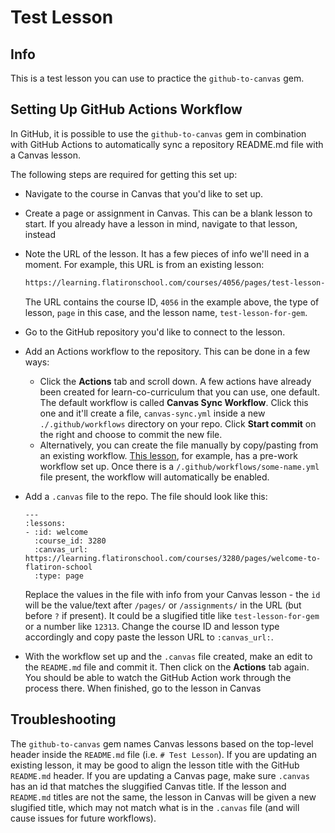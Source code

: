 # Test Lesson

## Info


This is a test lesson you can use to practice the `github-to-canvas` gem.

## Setting Up GitHub Actions Workflow

In GitHub, it is possible to use the `github-to-canvas` gem in combination with GitHub Actions to automatically sync a repository README.md file with a Canvas lesson.

The following steps are required for getting this set up:

- Navigate to the course in Canvas that you'd like to set up.

- Create a page or assignment in Canvas. This can be a blank lesson to start. If you already have a lesson in mind, navigate to that lesson, instead

- Note the URL of the lesson. It has a few pieces of info we'll need in a moment. For example, this URL is from an existing lesson:

  ```txt
  https://learning.flatironschool.com/courses/4056/pages/test-lesson-for-gem?module_item_id=192408
  ```

  The URL contains the course ID, `4056` in the example above, the type of lesson, `page` in this case, and the lesson name, `test-lesson-for-gem`. 

- Go to the GitHub repository you'd like to connect to the lesson. 

- Add an Actions workflow to the repository. This can be done in a few ways:
  - Click the **Actions** tab and scroll down. A few actions have already been created for learn-co-curriculum that you can use, one default. The default workflow is called **Canvas Sync Workflow**. Click this one and it'll create a file, `canvas-sync.yml` inside a new `./.github/workflows` directory on your repo. Click **Start commit** on the right and choose to commit the new file.
  - Alternatively, you can create the file manually by copy/pasting from an existing workflow. [This lesson](https://github.com/learn-co-curriculum/phase-0-flatiron-school-philosophy), for example, has a pre-work workflow set up. Once there is a `/.github/workflows/some-name.yml` file present, the workflow will automatically be enabled.

- Add a `.canvas` file to the repo. The file should look like this:

  ```
  ---
  :lessons:
  - :id: welcome
    :course_id: 3280
    :canvas_url: https://learning.flatironschool.com/courses/3280/pages/welcome-to-flatiron-school
    :type: page
  ```
  
  Replace the values in the file with info from your Canvas lesson - the `id` will be the value/text after `/pages/` or `/assignments/` in the URL (but before `?` if present). It could be a slugified title like `test-lesson-for-gem` or a number like `12313`. Change the course ID and lesson type accordingly and copy paste the lesson URL to `:canvas_url:`. 
  
- With the workflow set up and the `.canvas` file created, make an edit to the `README.md` file and commit it. Then click on the **Actions** tab again. You should be able to watch the GitHub Action work through the process there. When finished, go to the lesson in Canvas

## Troubleshooting

The `github-to-canvas` gem names Canvas lessons based on the top-level header inside the `README.md` file (i.e. `# Test Lesson`). If you are updating an existing lesson, it may be good to align the lesson title with the GitHub `README.md` header. If you are updating a Canvas page, make sure `.canvas` has an id that matches the sluggified Canvas title. If the lesson and `README.md` titles are not the same, the lesson in Canvas will be given a new slugified title, which may not match what is in the `.canvas` file (and will cause issues for future workflows).

